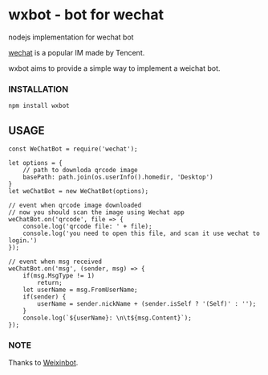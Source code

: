 # wxbot - bot for wechat

nodejs implementation for wechat bot

[wechat](http://weixin.qq.com/) is a popular IM made by Tencent.

wxbot aims to provide a simple way to implement a weichat bot.

### INSTALLATION

```
npm install wxbot
```

## USAGE

```
const WeChatBot = require('wechat');

let options = {
	// path to downloda qrcode image
	basePath: path.join(os.userInfo().homedir, 'Desktop')
}
let weChatBot = new WeChatBot(options);

// event when qrcode image downloaded
// now you should scan the image using Wechat app
weChatBot.on('qrcode', file => {
	console.log('qrcode file: ' + file);
	console.log('you need to open this file, and scan it use wechat to login.')
});

// event when msg received
weChatBot.on('msg', (sender, msg) => {
	if(msg.MsgType != 1)
		return;
	let userName = msg.FromUserName;
	if(sender) {
		userName = sender.nickName + (sender.isSelf ? '(Self)' : '');
	}
	console.log(`${userName}: \n\t${msg.Content}`);
});

```

### NOTE
Thanks to [Weixinbot](https://github.com/hufuman/WeixinBot).

